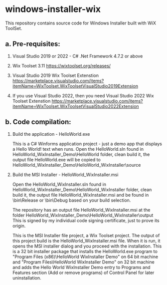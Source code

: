 # windows-installer-wix

This repository contains source code for Windows Installer built with WiX ToolSet.

a. 	Pre-requisites:
--------------------

1. Visual Studio 2019 or 2022 - C# .Net Framework 4.7.2 or above

2. 	Wix Toolset 3.11
	https://wixtoolset.org/releases/

3. 	Visual Studio 2019 Wix Toolset Extenstion
	https://marketplace.visualstudio.com/items?itemName=WixToolset.WixToolsetVisualStudio2019Extension
	
4. 	If you use Visual Studio 2022, then you need Visual Studio 2022 Wix Toolset Extenstion
	https://marketplace.visualstudio.com/items?itemName=WixToolset.WixToolsetVisualStudio2022Extension
	

b.	Code compilation:
----------------------
	
1.	Build the application - HelloWorld.exe

	This is a C# Winforms application project - just a demo app that displays a Hello World! text when runs.
	Open the HelloWorld.sln found in HelloWorld_WixInstaller_Demo\HelloWorld folder,
	clean build it, the output file HelloWorld.exe will be copied to HelloWorld_WixInstaller_Demo\HelloWorld_WixInstaller\source
	
2.	Build the MSI Installer - HelloWorld_WixInstaller.msi

	Open the HelloWorld_WixInstaller.sln found in HelloWorld_WixInstaller_Demo\HelloWorld_WixInstaller folder,
	clean build it, the output file HelloWorld_WixInstaller.msi and be found in \bin\Release or \bin\Debug based on your build selection.
	
	The repository has an output file HelloWorld_WixInstaller.msi at the folder HelloWorld_WixInstaller_Demo\HelloWorld_WixInstaller\output
	This is signed by my individual code signing certificate, just to prove its origin.

	This is the MSI Installer file project, a Wix Toolset project. The output of this project build is the HelloWorld_WixInstaller.msi file.
	When it is run, it opens the MSI installer dialog and you proceed with the installation. 
	This is a 32 bit installer package that installs the HelloWorld.exe program to 
	"Program Files (x86)\HelloWorld WixInstaller Demo" on 64 bit machine and 
	"Program Files\HelloWorld WixInstaller Demo" on 32 bit machine and adds the Hello World WixInstaller Demo 
	entry to Programs and Features section (Add or remove programs) of Control Panel for later uninstallation.
	

